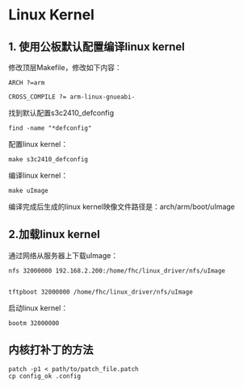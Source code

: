 # Linux Kernel

## 1. 使用公板默认配置编译linux kernel

修改顶层Makefile，修改如下内容：

```
ARCH ?=arm

CROSS_COMPILE ?= arm-linux-gnueabi-
```

找到默认配置s3c2410_defconfig

```
find -name "*defconfig"
```

配置linux kernel：
```
make s3c2410_defconfig
```

编译linux kernel：
```
make uImage
```

编译完成后生成的linux kernel映像文件路径是：arch/arm/boot/uImage


## 2.加载linux kernel

通过网络从服务器上下载uImage：
```
nfs 32000000 192.168.2.200:/home/fhc/linux_driver/nfs/uImage


tftpboot 32000000 /home/fhc/linux_driver/nfs/uImage
```

启动linux kernel：
```
bootm 32000000
```


## 内核打补丁的方法

```
patch -p1 < path/to/patch_file.patch
cp config_ok .config
```